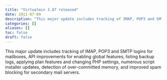 ```yaml
---
title: "Virtualmin 3.87 released"
date: 2011-07-09
description: "This major update includes tracking of IMAP, POP3 and SMTP logins for mailboxes, API improvements..."
categories: []
aliases: []
toc: false
draft: false
---
```

This major update includes tracking of IMAP, POP3 and SMTP logins for mailboxes, API improvements for enabling global features, listing backup logs, applying plan features and changing PHP settings, numerous script installer updates, detection of over-committed memory, and improved spam blocking for secondary mail servers.

